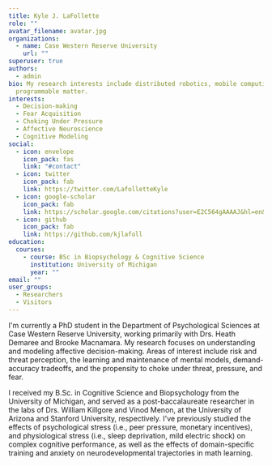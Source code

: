 ```yaml
---
title: Kyle J. LaFollette
role: ""
avatar_filename: avatar.jpg
organizations:
  - name: Case Western Reserve University
    url: ""
superuser: true
authors:
  - admin
bio: My research interests include distributed robotics, mobile computing and
  programmable matter.
interests:
  - Decision-making
  - Fear Acquisition
  - Choking Under Pressure
  - Affective Neuroscience
  - Cognitive Modeling
social:
  - icon: envelope
    icon_pack: fas
    link: "#contact"
  - icon: twitter
    icon_pack: fab
    link: https://twitter.com/LafolletteKyle
  - icon: google-scholar
    icon_pack: fab
    link: https://scholar.google.com/citations?user=E2C564gAAAAJ&hl=en&oi=ao
  - icon: github
    icon_pack: fab
    link: https://github.com/kjlafoll
education:
  courses:
    - course: BSc in Biopsychology & Cognitive Science
      institution: University of Michigan
      year: ""
email: ""
user_groups:
  - Researchers
  - Visitors
---
```

I'm currently a PhD student in the Department of Psychological Sciences at Case Western Reserve University, working primarily with Drs. Heath Demaree and Brooke Macnamara. My research focuses on understanding and modeling affective decision-making. Areas of interest include risk and threat perception, the learning and maintenance of mental models, demand-accuracy tradeoffs, and the propensity to choke under threat, pressure, and fear.

I received my B.Sc. in Cognitive Science and Biopsychology from the University of Michigan, and served as a post-baccalaureate researcher in the labs of Drs. William Killgore and Vinod Menon, at the University of Arizona and Stanford University, respectively. I've previously studied the effects of psychological stress (i.e., peer pressure, monetary incentives), and physiological stress (i.e., sleep deprivation, mild electric shock) on complex cognitive performance, as well as the effects of domain-specific training and anxiety on neurodevelopmental trajectories in math learning.